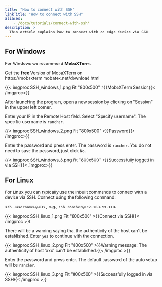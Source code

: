 ```yaml
---
title: "How to connect with SSH"
linkTitle: "How to connect with SSH"
aliases:
    - /docs/tutorials/connect-with-ssh/
description: >
  This article explains how to connect with an edge device via SSH
---
```


## For Windows

For Windows we recommend **MobaXTerm**. 

Get the **free** Version of MobaXTerm on https://mobaxterm.mobatek.net/download.html

{{< imgproc SSH_windows_1.png Fit "800x500" >}}MobaXTerm Session{{< /imgproc>}}

After launching the program, open a new session by clicking on "Session" in the upper left corner.

Enter your IP in the Remote Host field. Select "Specify username". The specific username is `rancher`.

{{< imgproc SSH_windows_2.png Fit "800x500" >}}Password{{< /imgproc>}}

Enter the password and press enter. The password is `rancher`. You do not need to save the password, just click `No`.

{{< imgproc SSH_windows_3.png Fit "800x500" >}}Successfully logged in via SSH{{< /imgproc>}}

## For Linux

For Linux you can typically use the inbuilt commands to connect with a device via SSH. Connect using the following command:

`ssh <username>@<IP>`, e.g., `ssh rancher@192.168.99.118`.

{{< imgproc SSH_linux_1.png Fit "800x500" >}}Connect via SSH{{< /imgproc >}}

There will be a warning saying that the authenticity of the host can't be established. Enter `yes` to continue with the connection.

{{< imgproc SSH_linux_2.png Fit "800x500" >}}Warning message: The authenticity of host 'xxx' can't be established.{{< /imgproc >}}

Enter the password and press enter. The default password of the auto setup will be `rancher`.

{{< imgproc SSH_linux_3.png Fit "800x500" >}}Successfully logged in via SSH{{< /imgproc >}}
